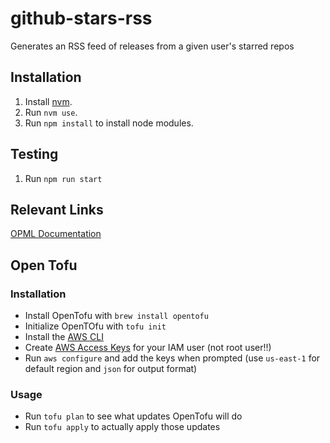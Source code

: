 # github-stars-rss

Generates an RSS feed of releases from a given user's starred repos

## Installation

1. Install [nvm](https://github.com/nvm-sh/nvm#installing-and-updating).
2. Run `nvm use`.
3. Run `npm install` to install node modules.

## Testing

1. Run `npm run start`

## Relevant Links

[OPML Documentation](http://opml.org/spec2.opml)

## Open Tofu

### Installation

- Install OpenTofu with `brew install opentofu`
- Initialize OpenTOfu with `tofu init`
- Install the [AWS CLI](https://docs.aws.amazon.com/cli/latest/userguide/getting-started-install.html)
- Create [AWS Access Keys](https://docs.aws.amazon.com/IAM/latest/UserGuide/id_credentials_access-keys.html#Using_CreateAccessKey) for your IAM user (not root user!!)
- Run `aws configure` and add the keys when prompted (use `us-east-1` for default region and `json` for output format)

### Usage

- Run `tofu plan` to see what updates OpenTofu will do
- Run `tofu apply` to actually apply those updates
